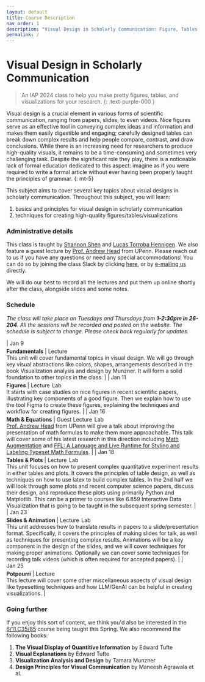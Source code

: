 ```yaml
---
layout: default
title: Course Description
nav_order: 1
description: "Visual Design in Scholarly Communication: Figure, Tables, Visualizations, and Beyond"
permalink: /
---
```


# Visual Design in Scholarly Communication

> An IAP 2024 class to help you make pretty figures, tables, and visualizations for your research.
{: .text-purple-000	}

<!-- IAP 2024
{: .label .label-blue }
Tue/Thu 1-2:30pm
{: .label .label-blue }
26-204
{: .label .label-blue } -->

Visual design is a crucial element in various forms of scientific communication, ranging from papers, slides, to even videos. Nice figures serve as an effective tool in conveying complex ideas and information and makes them easily digestible and engaging; carefully designed tables can break down complex results and help people compare, contrast, and draw conclusions. While there is an increasing need for researchers to produce high-quality visuals, it remains to be a time-consuming and sometimes very challenging task. Despite the significant role they play, there is a noticeable lack of formal education dedicated to this aspect: imagine as if you were required to write a formal article without ever having been properly taught the principles of grammar.
{: mt-5}

This subject aims to cover several key topics about visual designs in scholarly communication. Throughout this subject, you will learn: 
1. basics and principles for visual design in scholarly communication 
2. techniques for creating high-quality figures/tables/visualizations

### Administrative details

This class is taught by [Shannon Shen](https://www.szj.io/) and [Lucas Torroba Hennigen](https://ltorroba.github.io/). We also feature a guest lecture by [Prof. Andrew Head](https://www.andrewhead.info/) from UPenn. Please reach out to us if you have any questions or need any special accommodations!
You can do so by joining the class Slack by clicking [here](https://join.slack.com/t/better-visual/shared_invite/zt-2a2bjoizb-hiTF6jP6i0WqS69jqc~AJQ), or by [e-mailing us](mailto:zjshen@mit.edu,lucastor@mit.edu) directly.

We will do our best to record all the lectures and put them up online shortly after the class, alongside slides and some notes.

### Schedule
_The class will take place on Tuesdays and Thursdays from **1-2:30pm in 26-204**. All the sessions will be recorded and posted on the website. The schedule is subject to change. Please check back regularly for updates._


| <span class="text-grey-dk-000" style="display: inline-block; margin: 0 2px 4px 0;">Jan 9</span><br>**Fundamentals**     | <span class="label label-green" style="margin: 0 2px 4px 0;">Lecture</span> <br> This unit will cover fundamental topics in visual design. We will go through key visual abstractions like colors, shapes, arrangements described in the book Visualization analysis and design by Munzner. It will form a solid foundation to other topics in the class. |
| <span class="text-grey-dk-000" style="display: inline-block; margin: 0 2px 4px 0;">Jan 11</span><br>**Figures** | <span class="label label-green" style="margin: 0 2px 4px 0;">Lecture</span> <span class="label label-blue" style="margin: 0 2px 4px 0;">Lab</span> <br>  It starts with case studies on nice figures in recent scientific papers, illustrating key components of a good figure. Then we explain how to use the tool Figma to create these figures, explaining the techniques and workflow for creating figures. | 
| <span class="text-grey-dk-000" style="display: inline-block; margin: 0 2px 4px 0;">Jan 16</span><br>**Math & Equations** | <span class="label label-red" style="margin: 0 2px 4px 0;">Guest Lecture</span> <span class="label label-blue" style="margin: 0 2px 4px 0;">Lab</span> <br> [Prof. Andrew Head](https://andrewhead.info/) from UPenn will give a talk about improving the presentation of math formulas to make them more approachable. This talk will cover some of his latest research in this direction including [Math Augmentation](https://andrewhead.info/assets/pdf/augmented-formulas.pdf) and [FFL: A Language and Live Runtime for Styling and Labeling Typeset Math Formulas](https://dl.acm.org/doi/fullHtml/10.1145/3586183.3606731). | 
| <span class="text-grey-dk-000" style="display: inline-block; margin: 0 2px 4px 0;">Jan 18</span><br>**Tables & Plots** | <span class="label label-green" style="margin: 0 2px 4px 0;">Lecture</span> <span class="label label-blue" style="margin: 0 2px 4px 0;">Lab</span> <br> This unit focuses on how to present complex quantitative experiment results in either tables and plots. It covers the principles of table design, as well as techniques on how to use latex to build complex tables. In the 2nd half we will look through some plots and recent computer science papers, discuss their design, and reproduce these plots using primarily Python and Matplotlib. This can be a primer to courses like 6.859 Interactive Data Visualization that is going to be taught in the subsequent spring semester. | 
| <span class="text-grey-dk-000" style="display: inline-block; margin: 0 2px 4px 0;">Jan 23</span><br>**Slides & Animation** | <span class="label label-green" style="margin: 0 2px 4px 0;">Lecture</span> <span class="label label-blue" style="margin: 0 2px 4px 0;">Lab</span> <br> This unit addresses how to translate results in papers to a slide/presentation format. Specifically, it covers the principles of making slides for talk, as well as techniques for presenting complex results. Animations will be a key component in the design of the slides, and we will cover techniques for making proper animations. Optionally we can cover some techniques for recording talk videos (which is often required for accepted papers). |
| <span class="text-grey-dk-000" style="display: inline-block; margin: 0 2px 4px 0;">Jan 25</span><br>**Potpourri** | <span class="label label-green" style="margin: 0 2px 4px 0;">Lecture</span> <br> This lecture will cover some other miscellaneous aspects of visual design like typesetting techniques and how LLM/GenAI can be helpful in creating visualizations. |

<!-- IAP 2024, 1-2:30pm Tuesdays and Thursdays, room 26-204
{: .text-grey-dark-300	 }  -->

### Going further

If you enjoy this sort of content, we think you'd also be interested in the [6/11.C35/85](https://vis-society.github.io/) course being taught this Spring. We also recommend the following books:

1. **The Visual Display of Quantitive Information** by Edward Tufte
2. **Visual Explanations** by Edward Tufte
3. **Visualization Analysis and Design** by Tamara Munzner
4. **Design Principles for Visual Communication** by Maneesh Agrawala et al.
